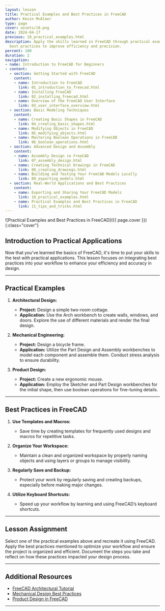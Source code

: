 ```yaml
---
layout: lesson
title: Practical Examples and Best Practices in FreeCAD
author: Kevin McAleer
type: page
cover: assets/10.png
date: 2024-04-17
previous: 10_practical_examples.html
description: Apply the skills learned in FreeCAD through practical examples and discover
  best practices to improve efficiency and precision.
percent: 100
duration: 2
navigation:
- name: Introduction to FreeCAD for Beginners
- content:
  - section: Getting Started with FreeCAD
    content:
    - name: Introduction to FreeCAD
      link: 01_introduction_to_freecad.html
    - name: Installing FreeCAD
      link: 02_installing_freecad.html
    - name: Overview of the FreeCAD User Interface
      link: 03_user_interface_overview.html
  - section: Basic Modeling Techniques
    content:
    - name: Creating Basic Shapes in FreeCAD
      link: 04_creating_basic_shapes.html
    - name: Modifying Objects in FreeCAD
      link: 05_modifying_objects.html
    - name: Mastering Boolean Operations in FreeCAD
      link: 06_boolean_operations.html
  - section: Advanced Design and Assembly
    content:
    - name: Assembly Design in FreeCAD
      link: 07_assembly_design.html
    - name: Creating Technical Drawings in FreeCAD
      link: 08_creating_drawings.html
    - name: Building and Testing Your FreeCAD Models Locally
      link: 09_exporting_models.html
  - section: Real-World Applications and Best Practices
    content:
    - name: Exporting and Sharing Your FreeCAD Models
      link: 10_practical_examples.html
    - name: Practical Examples and Best Practices in FreeCAD
      link: 11_tips_and_tricks.html
---
```



![Practical Examples and Best Practices in FreeCAD]({{ page.cover }}){:class="cover"}

## Introduction to Practical Applications

Now that you've learned the basics of FreeCAD, it's time to put your skills to the test with practical applications. This lesson focuses on integrating best practices into your workflow to enhance your efficiency and accuracy in design.

---

## Practical Examples

1. **Architectural Design:**
   - **Project:** Design a simple two-room cottage.
   - **Application:** Use the Arch workbench to create walls, windows, and doors. Explore the use of different materials and render the final design.

2. **Mechanical Engineering:**
   - **Project:** Design a bicycle frame.
   - **Application:** Utilize the Part Design and Assembly workbenches to model each component and assemble them. Conduct stress analysis to ensure durability.

3. **Product Design:**
   - **Project:** Create a new ergonomic mouse.
   - **Application:** Employ the Sketcher and Part Design workbenches for the initial shape, then use boolean operations for fine-tuning details.

---

## Best Practices in FreeCAD

1. **Use Templates and Macros:**
   - Save time by creating templates for frequently used designs and macros for repetitive tasks.

2. **Organize Your Workspace:**
   - Maintain a clean and organized workspace by properly naming objects and using layers or groups to manage visibility.

3. **Regularly Save and Backup:**
   - Protect your work by regularly saving and creating backups, especially before making major changes.

4. **Utilize Keyboard Shortcuts:**
   - Speed up your workflow by learning and using FreeCAD’s keyboard shortcuts.

---

## Lesson Assignment

Select one of the practical examples above and recreate it using FreeCAD. Apply the best practices mentioned to optimize your workflow and ensure the project is organized and efficient. Document the steps you take and reflect on how these practices impacted your design process.

---

## Additional Resources

- [FreeCAD Architectural Tutorial](https://www.youtube.com/watch?v=8vO7GSa1HOM)
- [Mechanical Design Best Practices](https://www.freecadweb.org/wiki/Mechanical_engineering)
- [Product Design in FreeCAD](https://www.freecadweb.org/wiki/Product_design)

---
